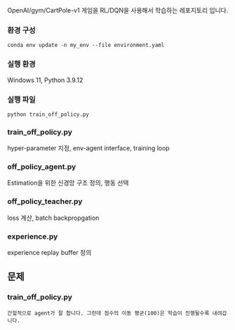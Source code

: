 OpenAI/gym/CartPole-v1 게임을 RL/DQN을 사용해서 학습하는 레포지토리 입니다.

### 환경 구성
`conda env update -n my_env --file environment.yaml`

### 실행 환경
Windows 11, Python 3.9.12

### 실행 파일
`python train_off_policy.py`

### train_off_policy.py
hyper-parameter 지정, env-agent interface, training loop

### off_policy_agent.py 
Estimation을 위한 신경망 구조 정의, 행동 선택

### off_policy_teacher.py
loss 계산, batch backpropgation

### experience.py
experience replay buffer 정의

## 문제
### train_off_policy.py
    간헐적으로 agent가 잘 합니다. 그런데 점수의 이동 평균(100)은 학습이 진행될수록 내려갑니다.
